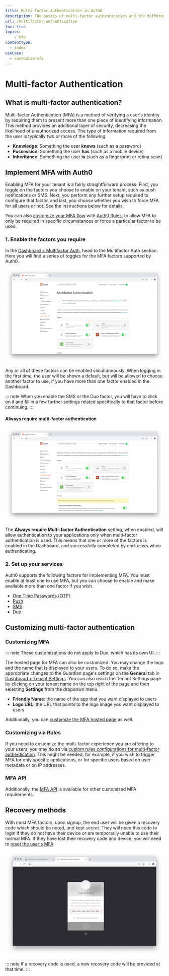 ```yaml
---
title: Multi-factor Authentication in Auth0
description: The basics of multi-factor authentication and the different methods of implementing it with Auth0.
url: /multifactor-authentication
toc: true
topics:
    - mfa
contentType:
  - index
useCase:
  - customize-mfa
---
```

# Multi-factor Authentication

## What is multi-factor authentication?

Multi-factor Authentication (MFA) is a method of verifying a user's identity by requiring them to present more than one piece of identifying information. This method provides an additional layer of security, decreasing the likelihood of unauthorized access. The type of information required from the user is typically two or more of the following:

* **Knowledge**: Something the user **knows** (such as a password)
* **Possession**: Something the user **has** (such as a mobile device)
* **Inheritance**: Something the user **is** (such as a fingerprint or retina scan)

## Implement MFA with Auth0

Enabling MFA for your tenant is a fairly straightforward process. First, you toggle on the factors you choose to enable on your tenant, such as push notifications or SMS. Next, you perform any further setup required to configure that factor, and last, you choose whether you wish to force MFA for all users or not. See the instructions below for details.

You can also [customize your MFA flow](/multifactor-authentication/custom) with [Auth0 Rules](/rules), to allow MFA to only be required in specific circumstances or force a particular factor to be used.

### 1. Enable the factors you require

In the [Dashboard > Multifactor Auth](${manage_url}/#/mfa), head to the Multifactor Auth section. Here you will find a series of toggles for the MFA factors supported by Auth0. 

![MFA Dashboard Page](/media/articles/multifactor-authentication/mfa-dashboard-1.png)

Any or all of these factors can be enabled simultaneously. When logging in the first time, the user will be shown a default, but will be allowed to choose another factor to use, if you have more than one factor enabled in the Dashboard. 

::: note
When you enable the SMS or the Duo factor, you will have to click on it and fill in a few further settings related specifically to that factor before continuing.
:::

#### Always require multi-factor authentication

![MFA Dashboard Page](/media/articles/multifactor-authentication/mfa-dashboard-2.png)

The **Always require Multi-factor Authentication** setting, when enabled, will allow authentication to your applications only when multi-factor authentication is used. This means that one or more of the factors is enabled in the Dashboard, and successfully completed by end-users when authenticating.

### 2. Set up your services

Auth0 supports the following factors for implementing MFA. You must enable at least one to use MFA, but you can choose to enable and make available more than one factor if you wish.

* [One Time Passwords (OTP)](factors/otp)
* [Push](factors/push)
* [SMS](factors/sms)
* [Duo](factors/duo)

## Customizing multi-factor authentication

### Customizing MFA

::: note
These customizations do not apply to Duo, which has its own UI.
:::

The hosted page for MFA can also be customized. You may change the logo and the name that is displayed to your users. To do so, make the appropriate changes to the Guardian page's settings on the **General** tab in [Dashboard > Tenant Settings](${manage_url}/#/tenant). You can also reach the Tenant Settings page by clicking on your tenant name on the top right of the page and then selecting **Settings** from the dropdown menu.

* **Friendly Name**: the name of the app that you want displayed to users
* **Logo URL**: the URL that points to the logo image you want displayed to users

Additionally, you can [customize the MFA hosted page](/hosted-pages/guardian) as well.

### Customizing via Rules

If you need to customize the multi-factor experience you are offering to your users, you may do so via [custom rules configurations for multi-factor authentication](/multifactor-authentication/custom). This might be needed, for example, if you wish to trigger MFA for only specific applications, or for specific users based on user metadata or on IP addresses.

### MFA API

Additionally, the [MFA API](/multifactor-authentication/api) is available for other customized MFA requirements.

## Recovery methods

With most MFA factors, upon signup, the end user will be given a recovery code which should be noted, and kept secret. They will need this code to login if they do not have their device or are temporarily unable to use their normal MFA. If they have lost their recovery code and device, you will need to [reset the user's MFA](/multifactor-authentication/reset-user).

![MFA Recovery Code](/media/articles/multifactor-authentication/recovery-code.png)

::: note
If a recovery code is used, a new recovery code will be provided at that time.
:::